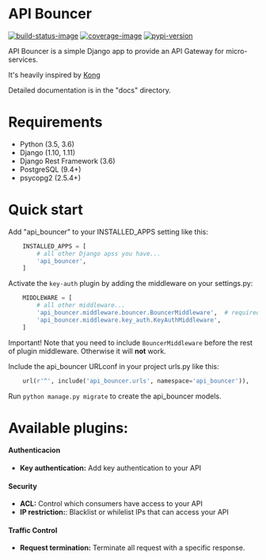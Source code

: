 # API Bouncer

[![build-status-image]][travis]
[![coverage-image]][coverage]
[![pypi-version]][pypi]

API Bouncer is a simple Django app to provide an API
Gateway for micro-services.

It's heavily inspired by [Kong][kong]

Detailed documentation is in the "docs" directory.


# Requirements

* Python (3.5, 3.6)
* Django (1.10, 1.11)
* Django Rest Framework (3.6)
* PostgreSQL (9.4+)
* psycopg2 (2.5.4+)

# Quick start

Add "api_bouncer" to your INSTALLED_APPS setting like this:

```python
    INSTALLED_APPS = [
        # all other Django apss you have...
        'api_bouncer',
    ]
```

Activate the `key-auth` plugin by adding the middleware on your settings.py:

```python
    MIDDLEWARE = [
        # all other middleware...
        'api_bouncer.middleware.bouncer.BouncerMiddleware',  # required
        'api_bouncer.middleware.key_auth.KeyAuthMiddleware',
    ]
```

Important! 
Note that you need to include `BouncerMiddleware` before the rest of plugin
middleware. Otherwise it will **not** work. 


Include the api_bouncer URLconf in your project urls.py like this:

```python
    url(r'^', include('api_bouncer.urls', namespace='api_bouncer')),
```

Run `python manage.py migrate` to create the api_bouncer models.

# Available plugins:

#### Authenticacion
- **Key authentication:** Add key authentication to your API

#### Security
- **ACL:** Control which consumers have access to your API
- **IP restriction:**: Blacklist or whilelist IPs that can access your API 

#### Traffic Control
- **Request termination:** Terminate all request with a specific response.


[coverage-image]: https://coveralls.io/repos/github/menecio/django-api-bouncer/badge.svg?branch=master
[coverage]: https://coveralls.io/github/menecio/django-api-bouncer?branch=master
[build-status-image]: https://travis-ci.org/menecio/django-api-bouncer.svg?branch=master
[travis]: https://travis-ci.org/menecio/django-api-bouncer?branch=master
[pypi-version]: https://img.shields.io/badge/pypi-0.2-blue.svg
[pypi]: https://pypi.python.org/pypi/django-api-bouncer
[kong]: https://getkong.org

